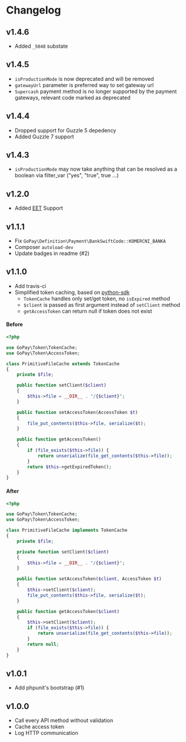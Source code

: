 
# Changelog

## v1.4.6
- Added `_5048` substate 

## v1.4.5
- `isProductionMode` is now deprecated and will be removed
- `gatewayUrl` parameter is preferred way to set gateway url
- `Supercash` payment method is no longer supported by the payment gateways, relevant code marked as deprecated

## v1.4.4

 - Dropped support for Guzzle 5 depedency
 - Added Guzzle 7 support


## v1.4.3

- `isProductionMode` may now take anything that can be resolved as a boolean via filter_var ("yes", "true", true ...)  

## v1.2.0

* Added [EET](https://help.gopay.com/cs/tema/propojeni-do-eet/jak-bude-fungovat-napojeni-gopay-do-eet) Support 

## v1.1.1

* Fix `GoPay\Definition\Payment\BankSwiftCode::KOMERCNI_BANKA`
* Composer `autoload-dev`
* Update badges in readme (#2)

## v1.1.0

* Add travis-ci
* Simplified token caching, based on [python-sdk](https://github.com/gopaycommunity/gopay-python-api/)
    * `TokenCache` handles only set/get token, no `isExpired` method
    * `$client` is passed as first argument instead of `setClient` method
    * `getAccessToken` can return null if token does not exist

#### Before

```php
<?php

use GoPay\Token\TokenCache;
use GoPay\Token\AccessToken;

class PrimitiveFileCache extends TokenCache
{
    private $file;

    public function setClient($client)
    {
        $this->file = __DIR__ . "/{$client}";
    }

    public function setAccessToken(AccessToken $t)
    {
        file_put_contents($this->file, serialize($t);
    }

    public function getAccessToken()
    {
        if (file_exists($this->file)) {
            return unserialize(file_get_contents($this->file));
        }
        return $this->getExpiredToken(); 
    }
}
```

#### After

```php
<?php

use GoPay\Token\TokenCache;
use GoPay\Token\AccessToken;

class PrimitiveFileCache implements TokenCache
{
    private $file;

    private function setClient($client)
    {
        $this->file = __DIR__ . "/{$client}";
    }

    public function setAccessToken($client, AccessToken $t)
    {
        $this->setClient($client);
        file_put_contents($this->file, serialize($t);
    }

    public function getAccessToken($client)
    {
        $this->setClient($client);
        if (file_exists($this->file)) {
            return unserialize(file_get_contents($this->file));
        }
        return null;
    }
}
```

## v1.0.1

* Add phpunit's bootstrap (#1)

## v1.0.0

* Call every API method without validation
* Cache access token
* Log HTTP communication
